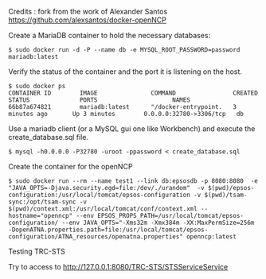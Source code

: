 Credits : fork from the work of Alexander Santos https://github.com/alexsantos/docker-openNCP

Create a MariaDB container to hold the necessary databases:

    $ sudo docker run -d -P --name db -e MYSQL_ROOT_PASSWORD=password  mariadb:latest

Verify the status of the container and the port it is listening on the host.

    $ sudo docker ps
    CONTAINER ID        IMAGE               COMMAND                CREATED             STATUS              PORTS                     NAMES
    66b87a674821        mariadb:latest      "/docker-entrypoint.   3 minutes ago       Up 3 minutes        0.0.0.0:32780->3306/tcp   db  

Use a mariadb client (or a MySQL gui one like Workbench) and execute the create_database.sql file.

    $ mysql -h0.0.0.0 -P32780 -uroot -ppassword < create_database.sql 

Create the container for the openNCP

    $ sudo docker run --rm --name test1 --link db:epsosdb -p 8080:8080  -e "JAVA_OPTS=-Djava.security.egd=file:/dev/./urandom"  -v $(pwd)/epsos-configuration:/usr/local/tomcat/epsos-configuration -v $(pwd)/tsam-sync:/opt/tsam-sync -v $(pwd)/context.xml:/usr/local/tomcat/conf/context.xml --hostname="openncp" --env EPSOS_PROPS_PATH=/usr/local/tomcat/epsos-configuration/ --env JAVA_OPTS="-Xms32m -Xmx384m -XX:MaxPermSize=256m -DopenATNA.properties.path=file:/usr/local/tomcat/epsos-configuration/ATNA_resources/openatna.properties" openncp:latest

Testing TRC-STS

  Try to access to http://127.0.0.1:8080/TRC-STS/STSServiceService
